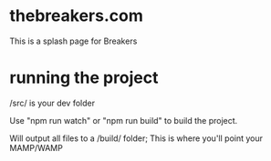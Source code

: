 # thebreakers.com
This is a splash page for Breakers

# running the project
/src/ is your dev folder

Use "npm run watch" or "npm run build" to build the project.

Will output all files to a /build/ folder; This is where you'll point your MAMP/WAMP
